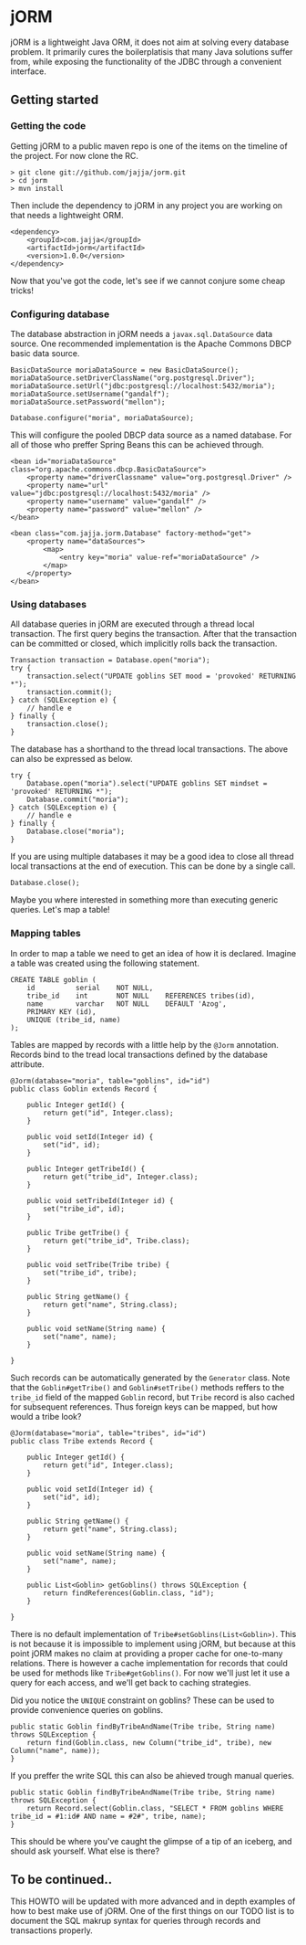 # jORM

jORM is a lightweight Java ORM, it does not aim at solving every database problem. It primarily cures the boilerplatisis that many Java solutions suffer from, while exposing the functionality of the JDBC through a convenient interface.

## Getting started

### Getting the code

Getting jORM to a public maven repo is one of the items on the timeline of the project. For now clone the RC.

    > git clone git://github.com/jajja/jorm.git
    > cd jorm
    > mvn install

Then include the dependency to jORM in any project you are working on that needs a lightweight ORM.

    <dependency>
        <groupId>com.jajja</groupId>
        <artifactId>jorm</artifactId>
        <version>1.0.0</version>
    </dependency>

Now that you've got the code, let's see if we cannot conjure some cheap tricks!

### Configuring database

The database abstraction in jORM needs a `javax.sql.DataSource` data source. One recommended implementation is the Apache Commons DBCP basic data source.

    BasicDataSource moriaDataSource = new BasicDataSource();
    moriaDataSource.setDriverClassName("org.postgresql.Driver");
    moriaDataSource.setUrl("jdbc:postgresql://localhost:5432/moria");
    moriaDataSource.setUsername("gandalf");
    moriaDataSource.setPassword("mellon");
    
    Database.configure("moria", moriaDataSource);

This will configure the pooled DBCP data source as a named database. For all of those who preffer Spring Beans this can be achieved through.

    <bean id="moriaDataSource" class="org.apache.commons.dbcp.BasicDataSource">
        <property name="driverClassname" value="org.postgresql.Driver" />
        <property name="url" value="jdbc:postgresql://localhost:5432/moria" />
        <property name="username" value="gandalf" />
        <property name="password" value="mellon" />
    </bean>
    
    <bean class="com.jajja.jorm.Database" factory-method="get">
        <property name="dataSources">
            <map>
                <entry key="moria" value-ref="moriaDataSource" />
            </map>
        </property>
    </bean>

### Using databases

All database queries in jORM are executed through a thread local transaction. The first query begins the transaction. After that the transaction can be committed or closed, which implicitly rolls back the transaction.

    Transaction transaction = Database.open("moria");
    try {
        transaction.select("UPDATE goblins SET mood = 'provoked' RETURNING *");
        transaction.commit();
    } catch (SQLException e) {
        // handle e
    } finally {
        transaction.close();
    }

The database has a shorthand to the thread local transactions. The above can also be expressed as below.

    try {
        Database.open("moria").select("UPDATE goblins SET mindset = 'provoked' RETURNING *");
        Database.commit("moria");
    } catch (SQLException e) {
        // handle e
    } finally {
        Database.close("moria");
    }

If you are using multiple databases it may be a good idea to close all thread local transactions at the end of execution. This can be done by a single call.

    Database.close();
    
Maybe you where interested in something more than executing generic queries. Let's map a table!

### Mapping tables

In order to map a table we need to get an idea of how it is declared. Imagine a table was created using the following statement.

    CREATE TABLE goblin (
        id          serial    NOT NULL,
        tribe_id    int       NOT NULL    REFERENCES tribes(id),
        name        varchar   NOT NULL    DEFAULT 'Azog', 
        PRIMARY KEY (id),
        UNIQUE (tribe_id, name)
    );

Tables are mapped by records with a little help by the `@Jorm` annotation. Records bind to the tread local transactions defined by the database attribute.

    @Jorm(database="moria", table="goblins", id="id")
    public class Goblin extends Record {
    
        public Integer getId() {
            return get("id", Integer.class);
        }
    
        public void setId(Integer id) {
            set("id", id);
        }
    
        public Integer getTribeId() {
            return get("tribe_id", Integer.class);
        }
    
        public void setTribeId(Integer id) {
            set("tribe_id", id);
        }
    
        public Tribe getTribe() {
            return get("tribe_id", Tribe.class);
        }
    
        public void setTribe(Tribe tribe) {
            set("tribe_id", tribe);
        }
    
        public String getName() {
            return get("name", String.class);
        }
    
        public void setName(String name) {
            set("name", name);
        }
    
    }

Such records can be automatically generated by the `Generator` class. Note that the `Goblin#getTribe()` and `Goblin#setTribe()` methods reffers to the `tribe_id` field of the mapped `Goblin` record, but `Tribe` record is also cached for subsequent references. Thus foreign keys can be mapped, but how would a tribe look?

    @Jorm(database="moria", table="tribes", id="id")
    public class Tribe extends Record {
        
        public Integer getId() {
            return get("id", Integer.class);
        }
        
        public void setId(Integer id) {
            set("id", id);
        }
        
        public String getName() {
            return get("name", String.class);
        }
        
        public void setName(String name) {
            set("name", name);
        }
        
        public List<Goblin> getGoblins() throws SQLException {
            return findReferences(Goblin.class, "id");
        }
        
    }

There is no default implementation of `Tribe#setGoblins(List<Goblin>)`. This is not because it is impossible to implement using jORM, but because at this point jORM makes no claim at providing a proper cache for one-to-many relations. There is however a cache implementation for records that could be used for methods like `Tribe#getGoblins()`. For now we'll just let it use a query for each access, and we'll get back to caching strategies.

Did you notice the `UNIQUE` constraint on goblins? These can be used to provide convenience queries on goblins.

    public static Goblin findByTribeAndName(Tribe tribe, String name) throws SQLException {
        return find(Goblin.class, new Column("tribe_id", tribe), new Column("name", name));
    }

If you preffer the write SQL this can also be ahieved trough manual queries.

    public static Goblin findByTribeAndName(Tribe tribe, String name) throws SQLException {
        return Record.select(Goblin.class, "SELECT * FROM goblins WHERE tribe_id = #1:id# AND name = #2#", tribe, name);
    }

This should be where you've caught the glimpse of a tip of an iceberg, and should ask yourself. What else is there?

## To be continued..

This HOWTO will be updated with more advanced and in depth examples of how to best make use of jORM. One of the first things on our TODO list is to document the SQL makrup syntax for queries through records and transactions properly.
